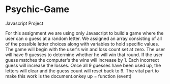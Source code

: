 # Psychic-Game
Javascript Project

For this assignment we are using only Javascript to build a game where the user can o guess at a random letter. We assigned an array consisting of all of the possible letter choices along with variables to hold specific values. 
The game will begin with the user's win and loss count set at zero. The user will have 9 guesses to determine whether he will win that round. If the user guess matches the computer's the wins will increase by 1. Each incorrect guess will increase the losses. Once all 9 guesses have been used up, the letters will clear and the guess count will reset back to 9. 
The vital part to make this work is the document.onkey up = function (event) 

